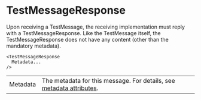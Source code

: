 # TestMessageResponse

Upon receiving a TestMessage, the receiving implementation must reply with a TestMessageResponse.
Like the TestMessage itself, the TestMessageResponse does not have any content (other than the mandatory metadata).

```
<TestMessageResponse
  Metadata...
/>
```

|          |                                                                                                |
|----------|------------------------------------------------------------------------------------------------|
| Metadata | The metadata for this message. For details, see [metadata attributes](metadata-attributes.md). |
